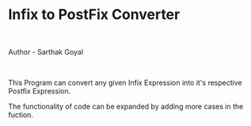 # Infix to PostFix Converter
<br>
<p>Author - Sarthak Goyal</p>
<br>
<p>This Program can convert any given Infix Expression into it's respective Postfix Expression.</p>
<p>The functionality of code can be expanded by adding more cases in the fuction.</p>
